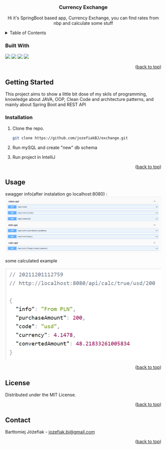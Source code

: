 <div id="top"></div>


<!-- PROJECT LOGO -->
<br />
<div align="center">

<h3 align="center">Currency Exchange </h3>

  <p align="center">
    Hi it's SpringBoot based app, Currency Exchange, you can find rates from nbp and calculate some stuff
  </p>
  
</div>

<!-- TABLE OF CONTENTS -->
<details>
  <summary>Table of Contents</summary>
  <ol>
    <li><a href="#built-with">Built With</a></li>
    <li><a href="#getting-started">Getting Started</a></li>
    <li><a href="#installation">Installation</a></li>
    <li><a href="#usage">Usage</a></li>
    <li><a href="#license">License</a></li>
    <li><a href="#contact">Contact</a></li>
  </ol>
</details>


### Built With
<div>
<img src="https://img.shields.io/badge/Java-ED8B00?style=for-the-badge&logo=java&logoColor=white">
<img src="https://img.shields.io/badge/MySQL-005C84?style=for-the-badge&logo=mysql&logoColor=white">
<img src="https://img.shields.io/badge/IntelliJIDEA-000000.svg?style=for-the-badge&logo=intellij-idea&logoColor=white">
<img src="https://img.shields.io/badge/Spring-6DB33F?style=for-the-badge&logo=spring&logoColor=white">
  
</div>

<p align="right">(<a href="#top">back to top</a>)</p>



<!-- GETTING STARTED -->
## Getting Started

This project aims to show a little bit dose of my skils of programming, knowledge about JAVA, OOP, Clean Code and architecture patterns, and mainly about Spring Boot and REST API


### Installation

1. Clone the repo.
   ```sh
   git clone https://github.com/jozefiakBJ/exchange.git
   ```
   
2. Run mySQL and create "new" db schema

4. Run project in IntelliJ 

<p align="right">(<a href="#top">back to top</a>)</p>



<!-- USAGE EXAMPLES -->
## Usage
swagger info(after instalation go localhost:8080) :
   <img src="swag.png"></br>
    
some calculated example</br></br>
</a>
    <img src="calc.png">
    

<p align="right">(<a href="#top">back to top</a>)</p>

<!-- LICENSE -->
## License

Distributed under the MIT License.

<p align="right">(<a href="#top">back to top</a>)</p>


<!-- CONTACT -->
## Contact

Bartłomiej Jóżefiak - jozefiak.bj@gmail.com

<p align="right">(<a href="#top">back to top</a>)</p>
